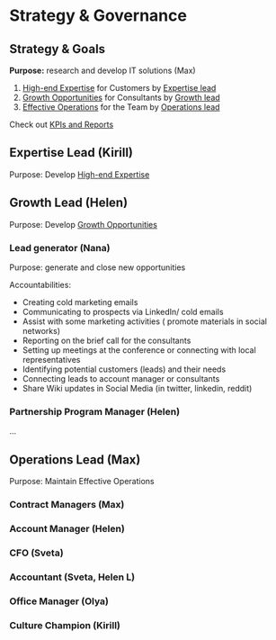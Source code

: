 # Strategy & Governance

## Strategy & Goals

**Purpose:** research and develop IT solutions \(Max\)

1. [High-end Expertise](expertise.md) for Customers by [Expertise lead](./#expertise-lead)
2. [Growth Opportunities](opportunities.md) for Consultants by [Growth lead](./#growth-lead)
3. [Effective Operations](http://docs.seductive-cloud.com/display/SP/Effective+Operations) for the Team by [Operations lead](./#operations-lead)

Check out [KPIs and Reports](https://docs.google.com/spreadsheets/d/1epM2aFnLFn3F1SnzkvQrVUzJeFgByMQJ7bi5uj2TBbE/edit#gid=274159345)

## Expertise Lead \(Kirill\)

Purpose:  Develop [High-end Expertise](expertise.md)

## Growth Lead \(Helen\)

Purpose: Develop [Growth Opportunities](opportunities.md) 

### Lead generator \(Nana\)

Purpose: generate and close new opportunities  

Accountabilities:

* Creating cold marketing emails
* Communicating to prospects via LinkedIn/ cold emails
* Assist with some marketing activities \( promote materials in social networks\)
* Reporting on the brief call for the consultants
* Setting up meetings at the conference or connecting with local representatives
* Identifying potential customers \(leads\) and their needs
* Connecting leads to account manager or consultants
* Share Wiki updates in Social Media \(in twitter, linkedin, reddit\)

### Partnership Program Manager \(Helen\)

...

## Operations Lead \(Max\)

Purpose: Maintain Effective Operations

### Contract Managers \(Max\)

### Account Manager \(Helen\)

### CFO \(Sveta\)

### Accountant \(Sveta, Helen L\)

### Office Manager \(Olya\)

### Culture Champion \(Kirill\)

